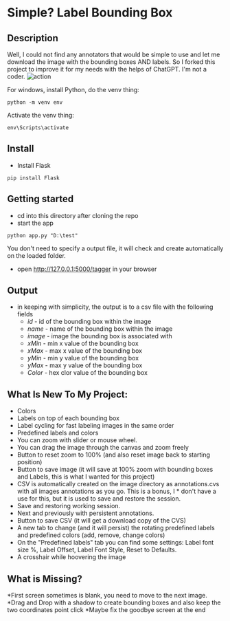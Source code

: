 # Simple? Label Bounding Box

## Description
Well, I could not find any annotators that would be simple to use and let me download the image with the bounding boxes AND labels. So I forked this project to improve it for my needs with the helps of ChatGPT. I'm not a coder.
![action](./actionshot.png)


For windows, install Python, do the venv thing:
```
python -m venv env
```
Activate the venv thing:
```
env\Scripts\activate
```

## Install
* Install Flask
```
pip install Flask
```

## Getting started
* cd into this directory after cloning the repo
* start the app
```
python app.py "D:\test"
```
You don't need to specify a output file, it will check and create automatically on the loaded folder.

* open http://127.0.0.1:5000/tagger in your browser

## Output
* in keeping with simplicity, the output is to a csv file with the following fields
    * *id* - id of the bounding box within the image
    * *name* - name of the bounding box within the image
    * *image* - image the bounding box is associated with
    * *xMin* - min x value of the bounding box
    * *xMax* - max x value of the bounding box
    * *yMin* - min y value of the bounding box
    * *yMax* - max y value of the bounding box
    * *Color* - hex clor value of the bounding box

## What Is New To My Project:

* Colors
* Labels on top of each bounding box
* Label cycling for fast labeling images in the same order
* Predefined labels and colors
* You can zoom with slider or mouse wheel.
* You can drag the image through the canvas and zoom freely
* Button to reset zoom to 100% (and also reset image back to starting position)
* Button to save image (it will save at 100% zoom with bounding boxes and Labels, this is what I wanted for this project)
* CSV is automatically created on the image directory as annotations.cvs with all images annotations as you go. This is a bonus, I * don't have a use for this, but it is used to save and restore the session.
* Save and restoring working session.
* Next and previously with persistent annotations.
* Button to save CSV (it will get a download copy of the CVS)
* A new tab to change (and it will persist) the rotating predefined labels and predefined colors (add, remove, change colors)
* On the "Predefined labels" tab you can find some settings: Label font size %, Label Offset, Label Font Style, Reset to Defaults.
* A crosshair while hoovering the image

## What is Missing?
*First screen sometimes is blank, you need to move to the next image.
*Drag and Drop with a shadow to create bounding boxes and also keep the two coordinates point click
*Maybe fix the goodbye screen at the end